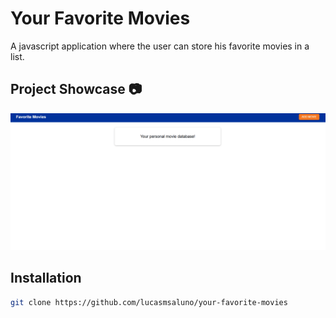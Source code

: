 # Your Favorite Movies

A javascript application where the user can store his favorite movies in a list.

## Project Showcase 📷

<img src="./github/animation.gif"/>

## Installation
```sh
git clone https://github.com/lucasmsaluno/your-favorite-movies
```

